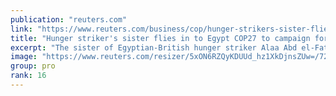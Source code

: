 ```yaml
---
publication: "reuters.com"
link: "https://www.reuters.com/business/cop/hunger-strikers-sister-flies-egypt-cop27-campaign-his-release-2022-11-07/"
title: "Hunger striker's sister flies in to Egypt COP27 to campaign for his release"
excerpt: "The sister of Egyptian-British hunger striker Alaa Abd el-Fattah landed in Sharm el-Sheikh on Monday to campaign for his release as British Prime Minister Rishi Sunak and other world leaders flew in f"
image: "https://www.reuters.com/resizer/5xON6RZQyKDUUd_hz1XkDjnsZUw=/728x381/smart/filters:quality(80)/cloudfront-us-east-2.images.arcpublishing.com/reuters/ZEIQLEHIDRLSZNGJYFWH3JAIRY.jpg"
group: pro
rank: 16
---
```

